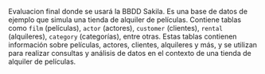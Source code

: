 Evaluacion final donde se usará la BBDD Sakila. 
Es una base de datos de ejemplo que simula una tienda de alquiler de películas. 
Contiene tablas como `film` (películas), `actor` (actores), `customer` (clientes), `rental` (alquileres), `category` (categorías), entre otras.
Estas tablas contienen información sobre películas, actores, clientes, alquileres y más, y se utilizan para realizar consultas y análisis de 
datos en el contexto de una tienda de alquiler de películas.
